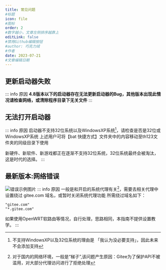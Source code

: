 ```yaml
---
title: 常见问题
#标题
icon: file
#图标
order: 2
#数字越小，文章左侧排序越靠上
editLink: false
#禁用Github编辑按钮
#author: 巧克力绒
#作者
date: 2023-07-21
#文章编辑日期
---
```


## 更新启动器失败
::: info 原因
**4.8版本以下的启动器存在无法更新启动器的Bug，其他版本出现此情况请检查网络，或清除程序目录下无关文件**
:::

## 无法打开启动器
::: info 原因
启动器不支持32位系统以及WindowsXP系统[^first]，请检查是否是32位或WindowsXP系统
上述用户可将【bat 快捷方式】文件夹中的内容移动至th123文件夹的同级目录下使用

新硬件、新软件、新游戏都正在逐渐不支持32位系统，32位系统最终会被淘汰，这是时代的选择。
:::



## 最新版本:网络错误
![错误示例图片](https://bu.dusays.com/2023/08/20/64e21bd150bca.png)
::: info 原因
一般是和开启的系统代理有关[^second]，需要去相关代理中设置绕过 gitee.com 域名，或暂时关闭系统代理功能
所需绕过域名如下：
```
"gitee.com"
"*.gitee.com"
```

如果使用OpenWRT软路由等情况，自行处理，思路相同，本指南不提供设置教学。
:::



[^first]: 不支持WindowsXP以及32位系统的理由是 「我认为没必要支持」，因此未来不会添加支持
[^second]: 对于国内的网络环境，一般是“梯子”,该问题产生原因：Gitee为了保护API不被滥用，对大部分代理访问进行了拒绝处理
